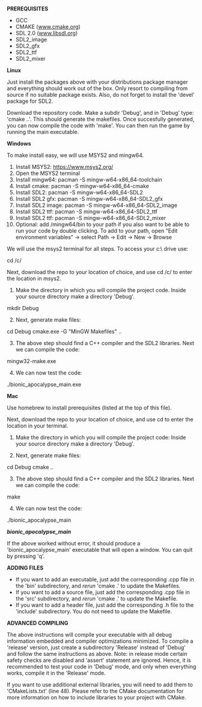 **PREREQUISITES**

- GCC
- CMAKE (www.cmake.org)
- SDL 2.0 (www.libsdl.org)
- SDL2_image
- SDL2_gfx
- SDL2_ttf
- SDL2_mixer

**Linux**

Just install the packages above with your distributions package manager and
everything should work out of the box.  Only resort to compiling from source
if no suitable package exists.  Also, do not forget to install the 'devel'
package for SDL2.

Download the repository code.  Make a subdir 'Debug', and in
'Debug' type: 'cmake ..'.  This should generate the makefiles.  Once
succesfully generated, you can now compile the code with 'make'. You can then run the game by running the main executable.

**Windows**

To make install easy, we will use MSYS2 and mingw64.

1) Install MSYS2: https://www.msys2.org/
2) Open the MSYS2 terminal
2) Install mingw64:    pacman -S mingw-w64-x86_64-toolchain
3) Install cmake:      pacman -S mingw-w64-x86_64-cmake
4) Install SDL2:       pacman -S mingw-w64-x86_64-SDL2
5) Install SDL2 gfx:   pacman -S mingw-w64-x86_64-SDL2_gfx
6) Install SDL2 image: pacman -S mingw-w64-x86_64-SDL2_image
7) Install SDL2 ttf:   pacman -S mingw-w64-x86_64-SDL2_ttf
8) Install SDL2 ttf:   pacman -S mingw-w64-x86_64-SDL2_mixer
8) Optional: add <msys2 install path>/mingw64/bin to your path if you also want to be able to run your code by double clicking.  To add to your path, open "Edit environment variables" -> select Path -> Edit -> New -> Browse

We will use the msys2 terminal for all steps. To access your c:\ drive use:

cd /c/

Next, download the repo to your location of choice, and use cd /c/<path> to
enter the location in msys2.

1) Make the directory in which you will compile the project code.  Inside
your source directory make a directory 'Debug'.

mkdir Debug

2) Next, generate make files:

cd Debug
cmake.exe -G "MinGW Makefiles" ..

3) The above step should find a C++ compiler and the SDL2 libraries.  Next we
can compile the code:

mingw32-make.exe

4) We can now test the code:

./bionic_apocalypse_main.exe


**Mac**

Use homebrew to install prerequisites (listed at the top of this file).

Next, download the repo to your location of choice, and use cd to
enter the location in your terminal.

1) Make the directory in which you will compile the project code:  Inside
your source directory make a directory 'Debug'.

2) Next, generate make files:

cd Debug
cmake ..

3) The above step should find a C++ compiler and the SDL2 libraries.  Next we
can compile the code:

make

4) We can now test the code:

./bionic_apocalypse_main


***bionic_apocalypse_main***

If the above worked without error, it should  produce a 'bionic_apocalypse_main' executable that will open a window.  You can quit by pressing 'q'.


**ADDING FILES**

- If you want to add an executable, just add the corresponding .cpp file in the 'bin' subdirectory, and _rerun_ 'cmake .' to update the Makefiles.
- If you want to add a source file, just add the corresponding .cpp file in the 'src' subdirectory, and _rerun_ 'cmake .' to update the Makefile.
- If you want to add a header file, just add the corresponding .h file to the 'include' subdirectory. You do not need to update the Makefile.


**ADVANCED COMPILING**

The above instructions will compile your executable with all debug information embedded and compiler optimizations minimized.  To compile a 'release' version, just create a subdirectory 'Release' instead of 'Debug' and follow the same instructions as above. Note: in release mode certain safety checks are disabled and 'assert' statement are ignored. Hence, it is recommended to test your code in 'Debug' mode, and only when everything works, compile it in the 'Release' mode.

If you want to use additional external libraries, you will need to add them to 'CMakeLists.txt' (line 48). Please refer to the CMake documentation for more information on how to include libraries to your project with CMake.
